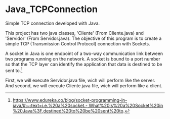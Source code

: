 # Java_TCPConnection
Simple TCP connection developed with Java.

This project has two java classes, 'Cliente' (From Cliente.java) and 'Servidor' (From Servidor.java). The objective of this program is to create a simple TCP (Transmission Control Protocol) connection with Sockets.

A socket in Java is one endpoint of a two-way communication link between two programs running on the network. A socket is bound to a port number so that the TCP layer can identify the application that data is destined to be sent to.[^1]

First, we will execute Servidor.java file, wich will perform like the server. And second, we will execute Cliente.java file, wich will perform like a client.

[^1]: https://www.edureka.co/blog/socket-programming-in-java/#:~:text=i.e.%20a%20socket.-,What%20is%20a%20Socket%20in%20Java%3F,destined%20to%20be%20sent%20to.

